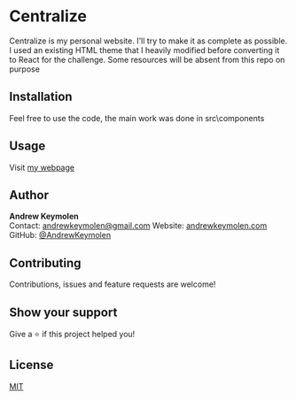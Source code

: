 # Centralize

Centralize is my personal website. I'll try to make it as complete as possible. I used an existing HTML theme that I heavily modified before converting it to React for the challenge. Some resources will be absent from this repo on purpose

## Installation

Feel free to use the code, the main work was done in src\components

## Usage

Visit [my webpage](https://andrewkeymolen.com/)

## Author

<b>Andrew Keymolen</b>  
Contact: andrewkeymolen@gmail.com
Website: [andrewkeymolen.com](https://andrewkeymolen.com/)
GitHub: [@AndrewKeymolen](https://github.com/AndrewKeymolen)

## Contributing

Contributions, issues and feature requests are welcome!

## Show your support

Give a ⭐ if this project helped you!

## License

[MIT](https://choosealicense.com/licenses/mit/)
